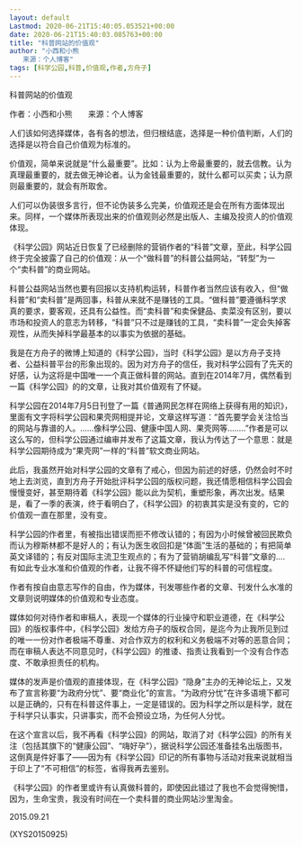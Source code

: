 ```yaml
---
layout: default
Lastmod: 2020-06-21T15:40:05.053521+00:00
date: 2020-06-21T15:40:03.085763+00:00
title: "科普网站的价值观"
author: "小西和小熊
　　来源：个人博客"
tags: [科学公园,科普,价值观,作者,方舟子]
---
```


科普网站的价值观

作者：小西和小熊　　来源：个人博客

人们该如何选择媒体，各有各的想法，但归根结底，选择是一种价值判断，人们的选择是以符合自己价值观为标准的。

价值观，简单来说就是“什么最重要”。比如：认为上帝最重要的，就去信教。认为真理最重要的，就去做无神论者。认为金钱最重要的，就什么都可以买卖；认为原则最重要的，就会有所取舍。

人们可以伪装很多言行，但不论伪装多么完美，价值观还是会在所有方面体现出来。同样，一个媒体所表现出来的价值观则必然是出版人、主编及投资人的价值观体现。

《科学公园》网站近日恢复了已经删除的营销作者的“科普”文章，至此，科学公园终于完全披露了自己的价值观：从一个“做科普”的科普公益网站，“转型”为一个“卖科普”的商业网站。

科普公益网站当然也要有回报以支持机构运转，科普作者当然应该有收入，但“做科普”和“卖科普”是两回事，科普从来就不是赚钱的工具。“做科普”要遵循科学求真的要求，要客观，还具有公益性。而“卖科普”和卖保健品、卖菜没有区别，要以市场和投资人的意志为转移，“科普”只不过是赚钱的工具，“卖科普”一定会失掉客观性，从而失掉科学最基本的以事实为依据的基础。

我是在方舟子的微博上知道的《科学公园》，当时《科学公园》是以方舟子支持者、公益科普平台的形象出现的。因为对方舟子的信任，我对科学公园有了先天的好感，认为这将是中国唯一一个真正做科普的网站。直到在2014年7月，偶然看到一篇《科学公园》的的文章，让我对其价值观有了怀疑。

科学公园在2014年7月5日刊登了一篇《普通网民怎样在网络上获得有用的知识》，里面有文字将科学公园和果壳网相提并论，文章这样写道：“首先要学会关注恰当的网站与靠谱的人。……像科学公园、健康中国人网、果壳网等……..”作者是可以这么写的，但科学公园通过编审并发布了这篇文章，我认为传达了一个意思：就是科学公园期待成为“果壳网”一样的“科普”软文商业网站。

此后，我虽然开始对科学公园的文章有了戒心，但因为前述的好感，仍然会时不时地上去浏览，直到方舟子开始批评科学公园的版权问题，我还情愿相信科学公园会慢慢变好，甚至期待着《科学公园》能以此为契机，重塑形象，再次出发。结果是，看了一季的表演，终于看明白了，《科学公园》的初衷其实是没有变的，它的价值观一直在那里，没有变。

科学公园的作者里，有被指出错误而拒不修改认错的；有因为小时候曾被回民欺负而认为穆斯林都不是好人的；有认为医生收回扣是“体面”生活的基础的；有把简单英文译错的；有反对国际主流卫生观点的；有为了营销胡编乱写“科普”文章的….有如此专业水准和价值观的作者，让我不得不怀疑他们写的科普的可信程度。

作者有按自由意志写作的自由，作为媒体，刊发哪些作者的文章、刊发什么水准的文章则说明媒体的价值观和专业态度。

媒体如何对待作者和审稿人，表现一个媒体的行业操守和职业道德，在《科学公园》的版权事件中，《科学公园》发给方舟子的版权合同，是迄今为止我所见到过的唯一一份对作者极端不尊重、对合作双方的权利和义务极端不对等的恶意合同；而在审稿人表达不同意见时，《科学公园》的推诿、指责让我看到一个没有合作态度、不敢承担责任的机构。

媒体的发声是价值观的直接体现，在《科学公园》“隐身”主办的无神论坛上，又发布了宣言称要“为政府分忧”、要“商业化”的宣言。“为政府分忧”在许多语境下都可以是正确的，只有在科普这件事上，一定是错误的。因为科学之所以是科学，就在于科学只认事实，只讲事实，而不会预设立场，为任何人分忧。

在这个宣言以后，我不再看《科学公园》的网站，取消了对《科学公园》的所有关注（包括其旗下的“健康公园”、“嗨好孕”），据说科学公园还准备挂名出版图书，这倒真是件好事了——因为有《科学公园》印记的所有事物与活动对我来说就相当于印上了“不可相信”的标签，省得我再去鉴别。

《科学公园》的作者里或许有认真做科普的，即使因此错过了我也不会觉得惋惜，因为，生命宝贵，我没有时间在一个卖科普的商业网站沙里淘金。

2015.09.21

(XYS20150925)

